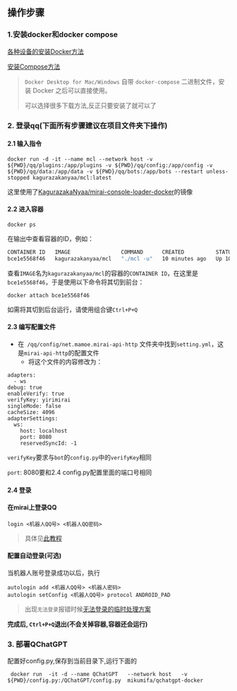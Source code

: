 

## 操作步骤

### 1.安装docker和docker compose

[各种设备的安装Docker方法](https://yeasy.gitbook.io/docker_practice/install)

[安装Compose方法](https://yeasy.gitbook.io/docker_practice/compose)

> `Docker Desktop for Mac/Windows` 自带 `docker-compose` 二进制文件，安装 Docker 之后可以直接使用。
>
> 可以选择很多下载方法,反正只要安装了就可以了

### 2. 登录qq(下面所有步骤建议在项目文件夹下操作)

#### 2.1 输入指令

```
docker run -d -it --name mcl --network host -v ${PWD}/qq/plugins:/app/plugins -v ${PWD}/qq/config:/app/config -v   ${PWD}/qq/data:/app/data -v ${PWD}/qq/bots:/app/bots --restart unless-stopped kagurazakanyaa/mcl:latest
```

这里使用了[KagurazakaNyaa/mirai-console-loader-docker](https://github.com/KagurazakaNyaa/mirai-console-loader-docker)的镜像

#### 2.2 进入容器

```
docker ps
```
在输出中查看容器的ID，例如：
```sh
CONTAINER ID   IMAGE                COMMAND      CREATED          STATUS          PORTS                                       NAMES
bce1e5568f46   kagurazakanyaa/mcl   "./mcl -u"   10 minutes ago   Up 10 minutes   0.0.0.0:8080->8080/tcp, :::8080->8080/tcp   admiring_mendeleev
```
查看`IMAGE`名为`kagurazakanyaa/mcl`的容器的`CONTAINER ID`，在这里是`bce1e5568f46`，于是使用以下命令将其切到前台：
```
docker attach bce1e5568f46
```
如需将其切到后台运行，请使用组合键`Ctrl+P+Q`

#### 2.3 编写配置文件

- 在` /qq/config/net.mamoe.mirai-api-http` 文件夹中找到`setting.yml`，这是`mirai-api-http`的配置文件
  - 将这个文件的内容修改为：

```
adapters:
  - ws
debug: true
enableVerify: true
verifyKey: yirimirai
singleMode: false
cacheSize: 4096
adapterSettings:
  ws:
    host: localhost
    port: 8080
    reservedSyncId: -1
```

`verifyKey`要求与`bot`的`config.py`中的`verifyKey`相同

 `port`: 8080要和2.4 config.py配置里面的端口号相同

#### 2.4 登录

#### 在mirai上登录QQ

```
login <机器人QQ号> <机器人QQ密码>
```

> 具体见[此教程](https://yiri-mirai.wybxc.cc/tutorials/01/configuration#4-登录-qq)

#### 配置自动登录(可选)

当机器人账号登录成功以后，执行

```
autologin add <机器人QQ号> <机器人密码>
autologin setConfig <机器人QQ号> protocol ANDROID_PAD
```

> 出现`无法登录`报错时候[无法登录的临时处理方案](https://mirai.mamoe.net/topic/223/无法登录的临时处理方案)

**完成后, `Ctrl+P+Q`退出(不会关掉容器,容器还会运行)**

### 3. 部署QChatGPT

配置好config.py,保存到当前目录下,运行下面的

```
 docker run  -it -d --name QChatGPT   --network host   -v ${PWD}/config.py:/QChatGPT/config.py  mikumifa/qchatgpt-docker
```

